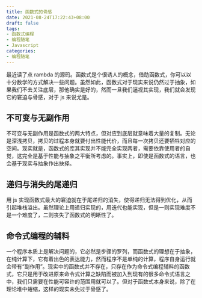```yaml
---
title: 函数式的骨感
date: 2021-08-24T17:22:43+08:00
draft: false
tags:
- 函数式编程
- 编程随笔
- Javascript
categories:
- 编程随笔
---
```


最近读了点 rambda 的源码。函数式是个很诱人的概念，借助函数式，你可以以十分数学的方式解决一些问题。虽然如此，函数式对于现实来说仍然过于抽象，如果我们不去关注底层，那他确实是好的，然而一旦我们逼视其实现，我们就会发现它的窘迫与骨感，对于 js 来说尤是。

## 不可变与无副作用

不可变与无副作用是函数式的两大特点，但对应到底层就意味着大量的复制。无论是深浅拷贝，拷贝的过程本身就要付出性能代价，而且每一次拷贝还要牺牲对应的空间。现实就是，函数式的库其实现并不能完全实现两者，需要依靠使用者的自觉，这完全是基于性能与抽象之平衡所考虑的。事实上，即使是函数式的语言，也会基于现实与抽象作出抉择。

## 递归与消失的尾递归

用 js 实现函数式最大的窘迫就在于尾递归的消失，使得递归无法得到优化，从而引起堆栈溢出。虽然理论上用递归实现的，用迭代也能实现，但是一则实现难度不是一个难度了，二则丧失了函数式的明晰性了。

## 命令式编程的辅料

一个程序本质上是解决问题的，它必然是步骤的罗列，而函数式的理想在于抽象，在纯计算下，它有着出色的表达能力，然而程序不是单纯的计算，程序自身运行就会带有“副作用”。现实中的函数式并不存在，只存在作为命令式编程辅料的函数式，它只是用于改进原来命令式计算之缺陷而被加入到现有的很多命令式语言之中，我们只需要在性能可容许的范围用就可以了。但对于函数式本身来说，除了在理论堆中蜷缩，这样的现实未免过于骨感了。
